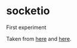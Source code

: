 # socketio
First experiment

Taken from [here](https://socket.io/get-started/chat/) and [here](https://nodesource.com/blog/understanding-socketio/).
